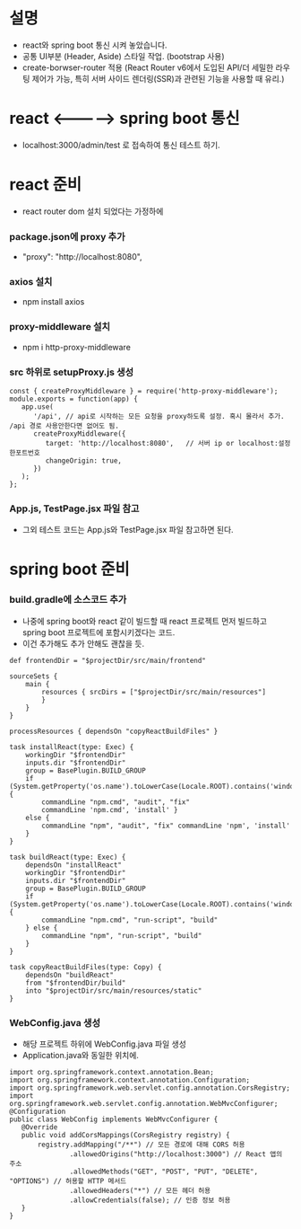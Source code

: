 # 설명
- react와 spring boot 통신 시켜 놓았습니다.
- 공통 UI부분 (Header, Aside) 스타일 작업. (bootstrap 사용)
- create-borwser-router 적용 (React Router v6에서 도입된 API/더 세밀한 라우팅 제어가 가능, 특히 서버 사이드 렌더링(SSR)과 관련된 기능을 사용할 때 유리.)

# react <-----> spring boot 통신
- localhost:3000/admin/test 로 접속하여 통신 테스트 하기.

# react 준비
- react router dom 설치 되었다는 가정하에

### package.json에 proxy 추가
- "proxy": "http://localhost:8080",

### axios 설치
- npm install axios

### proxy-middleware 설치
- npm i http-proxy-middleware

### src 하위로 setupProxy.js 생성
```
const { createProxyMiddleware } = require('http-proxy-middleware');
module.exports = function(app) {
   app.use(
      '/api', // api로 시작하는 모든 요청을 proxy하도록 설정. 혹시 몰라서 추가. /api 경로 사용안한다면 없어도 됨.
      createProxyMiddleware({
         target: 'http://localhost:8080',	// 서버 ip or localhost:설정한포트번호
         changeOrigin: true,
      })
   );
};
```
### App.js, TestPage.jsx 파일 참고
- 그외 테스트 코드는 App.js와 TestPage.jsx 파일 참고하면 된다.

# spring boot 준비

### build.gradle에 소스코드 추가
- 나중에 spring boot와 react 같이 빌드할 때 react 프로젝트 먼저 빌드하고 spring boot 프로젝트에 포함시키겠다는 코드.
- 이건 추가해도 추가 안해도 괜찮을 듯.
```
def frontendDir = "$projectDir/src/main/frontend"

sourceSets {
	main {
		resources { srcDirs = ["$projectDir/src/main/resources"]
		}
	}
}

processResources { dependsOn "copyReactBuildFiles" }

task installReact(type: Exec) {
	workingDir "$frontendDir"
	inputs.dir "$frontendDir"
	group = BasePlugin.BUILD_GROUP
	if (System.getProperty('os.name').toLowerCase(Locale.ROOT).contains('windows')) {
		commandLine "npm.cmd", "audit", "fix"
		commandLine 'npm.cmd', 'install' }
	else {
		commandLine "npm", "audit", "fix" commandLine 'npm', 'install'
	}
}

task buildReact(type: Exec) {
	dependsOn "installReact"
	workingDir "$frontendDir"
	inputs.dir "$frontendDir"
	group = BasePlugin.BUILD_GROUP
	if (System.getProperty('os.name').toLowerCase(Locale.ROOT).contains('windows')) {
		commandLine "npm.cmd", "run-script", "build"
	} else {
		commandLine "npm", "run-script", "build"
	}
}

task copyReactBuildFiles(type: Copy) {
	dependsOn "buildReact"
	from "$frontendDir/build"
	into "$projectDir/src/main/resources/static"
}
```

### WebConfig.java 생성
- 해당 프로젝트 하위에 WebConfig.java 파일 생성
- Application.java와 동일한 위치에.
```
import org.springframework.context.annotation.Bean;
import org.springframework.context.annotation.Configuration;
import org.springframework.web.servlet.config.annotation.CorsRegistry;
import org.springframework.web.servlet.config.annotation.WebMvcConfigurer;
@Configuration
public class WebConfig implements WebMvcConfigurer {
   @Override
   public void addCorsMappings(CorsRegistry registry) {
       registry.addMapping("/**") // 모든 경로에 대해 CORS 허용
               .allowedOrigins("http://localhost:3000") // React 앱의 주소
               .allowedMethods("GET", "POST", "PUT", "DELETE", "OPTIONS") // 허용할 HTTP 메서드
               .allowedHeaders("*") // 모든 헤더 허용
               .allowCredentials(false); // 인증 정보 허용
   }
}
```

